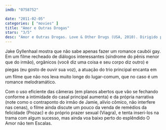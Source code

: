 ```yaml
---
imdb: "0758752"

date: "2011-02-05"
categories: [ "movies" ]
title: "Amor e Outras Drogas"
stars: "3/5"
desc: "Amor e Outras Drogas. Love & Other Drugs (USA, 2010). Dirigido por Edward Zwick. Escrito por Charles Randolph, Edward Zwick, Marshall Herskovitz, Jamie Reidy. Com Jake Gyllenhaal, Anne Hathaway, Oliver Platt, Hank Azaria, Josh Gad, Gabriel Macht, Judy Greer, George Segal, Jill Clayburgh."
---
```

Jake Gyllenhaal mostra que não sabe apenas fazer um romance caubói gay. Em um filme recheado de diálogos interessantes (síndrome do pênis menor que do irmão), orgânicos (você diz uma coisa e seu corpo diz outro) e piegas (eu gosto de ouvir sua voz), a atuação do trio principal encanta em um filme que não nos leva muito longe do lugar-comum, que no caso é um romance melodramático.

Com o uso eficiente das câmeras (em planos abertos que vão se fechando conforme a intimidade do casal principal aumenta) e da própria narrativa (note como o contraponto do irmão de Jamie, alívio cômico, não interfere nas cenas), o filme ainda discute um pouco da venda de remédios da felicidade (Prozac) e do próprio prazer sexual (Viagra), e tenta inseri-los na trama com algum sucesso, mas ainda voa baixo perto do esplêndido O Amor não tem Escalas.

